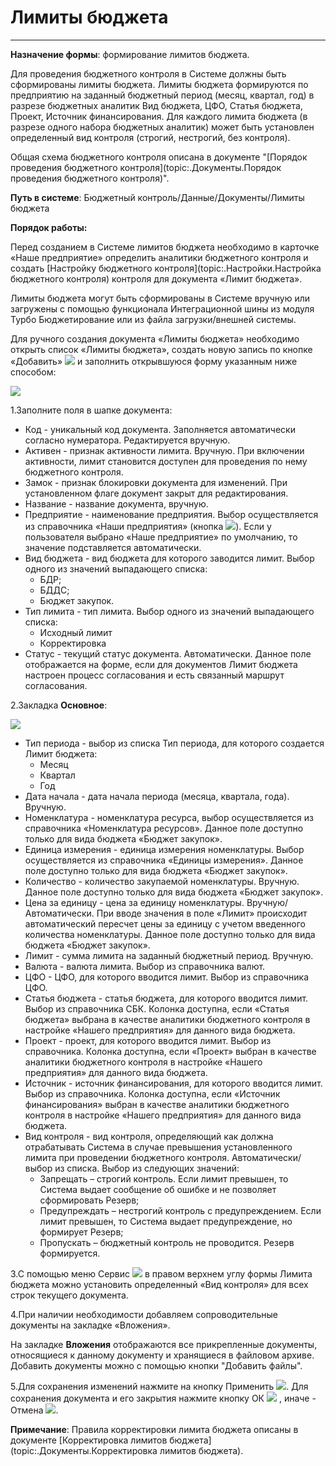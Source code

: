 ﻿# Лимиты бюджета
_  _ _ _ _ _ _ _

**Назначение формы**: формирование лимитов бюджета.

Для проведения бюджетного контроля в Системе должны быть сформированы лимиты бюджета. Лимиты бюджета формируются по предприятию на заданный бюджетный период (месяц, квартал, год) в разрезе бюджетных аналитик Вид бюджета, ЦФО, Статья бюджета, Проект, Источник финансирования. Для каждого лимита бюджета (в разрезе одного набора бюджетных аналитик) может быть установлен определенный вид контроля (строгий, нестрогий, без контроля).

Общая схема бюджетного контроля описана в документе "[Порядок проведения бюджетного контроля](topic:.Документы.Порядок проведения бюджетного контроля)".

**Путь в системе**: Бюджетный контроль/Данные/Документы/Лимиты бюджета

**Порядок работы:**

Перед созданием в Системе лимитов бюджета необходимо в карточке «Наше предприятие» определить аналитики бюджетного контроля  и создать [Настройку бюджетного контроля](topic:.Настройки.Настройка бюджетного контроля) контроля для документа «Лимит бюджета».

Лимиты бюджета могут быть сформированы в Системе вручную или загружены с помощью функционала Интеграционной шины из модуля Турбо Бюджетирование или из файла загрузки/внешней системы.

Для ручного создания документа «Лимиты бюджета» необходимо открыть список «Лимиты бюджета», создать новую запись по кнопке «Добавить» ![](topic:Com.AddFiles.Btn_Add.png) и заполнить открывшуюся форму указанным ниже способом:

![](topic:.AddFiles.Screenshot_2787.jpg)

1.Заполните поля в шапке документа:

* Код - уникальный код документа. Заполняется автоматически согласно нумератора. Редактируется вручную.
* Активен - признак активности лимита. Вручную. При включении активности, лимит становится доступен для проведения по нему бюджетного контроля.
* Замок - признак блокировки документа для изменений. При установленном флаге документ закрыт для редактирования.
* Название - название документа, вручную.
* Предприятие - наименование предприятия. Выбор осуществляется из справочника «Наши предприятия» (кнопка ![](topic:Com.AddFiles.Buttons.Btn_select.png)). Если у пользователя выбрано «Наше предприятие» по умолчанию, то значение подставляется автоматически.
* Вид бюджета - вид бюджета для которого заводится лимит. Выбор одного из значений выпадающего списка:
     * БДР;
     * БДДС;
     * Бюджет закупок.
* Тип лимита - тип лимита. Выбор одного из значений выпадающего списка:
     * Исходный лимит
     * Корректировка
* Статус - текущий статус документа. Автоматически. Данное поле отображается на форме, если для документов Лимит бюджета настроен процесс согласования и есть связанный маршрут согласования.


2.Закладка **Основное**:

![](topic:.AddFiles.Screenshot_2788.jpg)

* Тип периода - выбор из списка Тип периода, для которого создается Лимит бюджета:
    * Месяц
    * Квартал
    * Год
* Дата начала - дата начала периода (месяца, квартала, года). Вручную.
* Номенклатура - номенклатура ресурса, выбор осуществляется из справочника «Номенклатура ресурсов». Данное поле доступно только для вида бюджета «Бюджет закупок».
* Единица измерения - единица измерения номенклатуры. Выбор осуществляется из справочника «Единицы измерения». Данное поле доступно только для вида бюджета «Бюджет закупок».
* Количество - количество закупаемой номенклатуры. Вручную. Данное поле доступно только для вида бюджета «Бюджет закупок».
* Цена за единицу - цена за единицу номенклатуры. Вручную/Автоматически. При вводе значения в поле «Лимит» происходит автоматический пересчет цены за единицу с учетом введенного количества номенклатуры. Данное поле доступно только для вида бюджета «Бюджет закупок».
* Лимит - сумма лимита на заданный бюджетный период. Вручную.
* Валюта - валюта лимита. Выбор из справочника валют.
* ЦФО - ЦФО, для которого вводится лимит. Выбор из справочника ЦФО.
* Статья бюджета - статья бюджета, для которого вводится лимит. Выбор из справочника СБК. Колонка доступна, если «Статья бюджета» выбрана в качестве аналитики бюджетного контроля в настройке «Нашего предприятия» для данного вида бюджета.
* Проект - проект, для которого вводится лимит. Выбор из справочника. Колонка доступна, если «Проект» выбран в качестве аналитики бюджетного контроля в настройке «Нашего предприятия» для данного вида бюджета.
* Источник - источник финансирования, для которого вводится лимит. Выбор из справочника. Колонка доступна, если «Источник финансирования» выбран в качестве аналитики бюджетного контроля в настройке «Нашего предприятия» для данного вида бюджета.
* Вид контроля - вид контроля, определяющий как должна отрабатывать Система в случае превышения установленного лимита при проведении бюджетного контроля. Автоматически/выбор из списка. Выбор из следующих значений:
    * Запрещать – строгий контроль. Если лимит превышен, то Система выдает сообщение об ошибке и не позволяет сформировать Резерв;
    * Предупреждать – нестрогий контроль с предупреждением. Если лимит превышен, то Система выдает предупреждение, но формирует Резерв;
    * Пропускать – бюджетный контроль не проводится. Резерв формируется.


3.С помощью меню Сервис ![](topic:Com.AddFiles.Btn_Services.png) в правом верхнем углу формы Лимита бюджета можно установить определенный «Вид контроля» для всех строк текущего документа.

4.При наличии необходимости добавляем сопроводительные документы на закладке «Вложения».

На закладке **Вложения** отображаются все прикрепленные документы, относящиеся к данному документу и хранящиеся в файловом архиве. Добавить документы можно с помощью кнопки "Добавить файлы".

5.Для сохранения изменений нажмите на кнопку Применить ![](topic:Com.AddFiles.Buttons.Btn_OK.png). Для сохранения документа и его закрытия нажмите кнопку ОК ![](topic:Com.AddFiles.Buttons.Btn_Post.png) , иначе - Отмена ![](topic:Com.AddFiles.Buttons.Btn_CloseCancel.png).

**Примечание**: Правила корректировки лимита бюджета описаны в документе [Корректировка лимитов бюджета](topic:.Документы.Корректировка лимитов бюджета).


